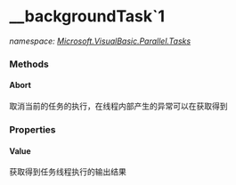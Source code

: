 ﻿
# __backgroundTask`1
_namespace: [Microsoft.VisualBasic.Parallel.Tasks](N-Microsoft.VisualBasic.Parallel.Tasks.md)_



### Methods

#### Abort
取消当前的任务的执行，在线程内部产生的异常可以在获取得到


### Properties

#### Value
获取得到任务线程执行的输出结果

